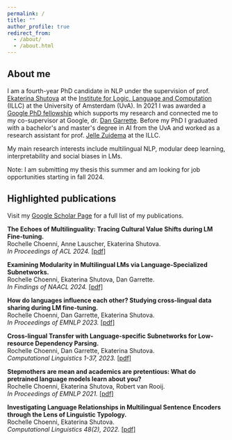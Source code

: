 ```yaml
---
permalink: /
title: ""
author_profile: true
redirect_from: 
  - /about/
  - /about.html
---
```


## About me
I am a fourth-year PhD candidate in NLP under the supervision of prof. [Ekaterina Shutova](https://www.shutova.org/) at the [Institute for Logic, Language and Computation](https://www.illc.uva.nl/) (ILLC) at the University of Amsterdam (UvA). In 2021 I was awarded a [Google PhD fellowship](https://research.google/outreach/phd-fellowship/) which supports my research and connected me to my co-supervisor at Google, dr. [Dan Garrette](http://www.dhgarrette.com/). Before my PhD I graduated with a bachelor's and master's degree in AI from the UvA and worked as a research assistant for prof. [Jelle Zuidema](https://staff.fnwi.uva.nl/w.zuidema/) at the ILLC.

My main research interests include multilingual NLP, modular deep learning, interpretability and social biases in LMs.

Note: I am submitting my thesis this summer and am looking for job opportunities starting in fall 2024.

## Highlighted publications

Visit my [Google Scholar Page](https://scholar.google.nl/citations?user=-_WbyoMAAAAJ&hl=nl&oi=ao) for a full list of my publications.

**The Echoes of Multilinguality: Tracing Cultural Value Shifts during LM Fine-tuning.**    
Rochelle Choenni, Anne Lauscher, Ekaterina Shutova.   
*In Proceedings of ACL 2024.* [[pdf]](https://arxiv.org/pdf/2405.12744.pdf)

**Examining Modularity in Multilingual LMs via Language-Specialized Subnetworks.**  
Rochelle Choenni, Ekaterina Shutova, Dan Garrette.   
*In Findings of NAACL 2024.* [[pdf]](https://arxiv.org/pdf/2311.08273.pdf)

**How do languages influence each other? Studying cross-lingual data sharing during LM fine-tuning.**   
Rochelle Choenni, Dan Garrette, Ekaterina Shutova.  
*In Proceedings of EMNLP 2023.* [[pdf]](https://aclanthology.org/2023.emnlp-main.818.pdf)

**Cross-lingual Transfer with Language-specific Subnetworks for Low-resource Dependency Parsing.**   
Rochelle Choenni, Dan Garrette, Ekaterina Shutova.   
*Computational Linguistics 1-37, 2023.* [[pdf]](https://direct.mit.edu/coli/article/49/3/613/116157)

**Stepmothers are mean and academics are pretentious: What do pretrained language models learn about you?**   
Rochelle Choenni, Ekaterina Shutova, Robert van Rooij.  
*In Proceedings of EMNLP 2021.* [[pdf]](https://aclanthology.org/2021.emnlp-main.111.pdf)

**Investigating Language Relationships in Multilingual Sentence Encoders through the Lens of Linguistic Typology.**  
Rochelle Choenni, Ekaterina Shutova.  
*Computational Linguistics 48(2), 2022.* [[pdf]](https://direct.mit.edu/coli/article/48/3/635/110573)



